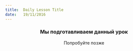 ```yaml
---
title:  Daily Lesson Title
date:   19/11/2016
---
```


### <center>Мы подготавливаем данный урок</center> 

 <center>Попробуйте позже</center>